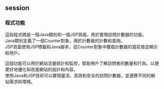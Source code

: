 ## session

### 程式功能
這段程式碼是一個Java類別和一個JSP頁面，用於實現訪問計數器的功能。    
Java類別定義了一個Counter對象，用於計數器的計數和查詢。   
JSP頁面使用JSP標籤和Java腳本，從Counter對象中獲取計數器的當前值並顯示給用戶。    

這個功能可以用於網站流量統計和監控，幫助用戶了解訪問者的數量和行為，以便更好地優化和改進網站的設計和內容。    
使用Java和JSP技術可以實現靈活、高效和安全的訪問計數器，並適應不同的網站需求和環境。   